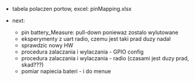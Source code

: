 - tabela polaczen portow, excel: pinMapping.xlsx


- next:
	- pin battery_Measure: pull-down poniewaz zostalo wylutowane
	- eksperymenty z uart radio, czemu jest taki prad duzy nadal
	- sprawdzic nowy HW
	- procedura zalaczania i wylaczania - GPIO config
	- procedura zalaczania i wylaczania - radio (czasami jest duzy prad, skad???)
	- pomiar napiecia bateri - i do menue